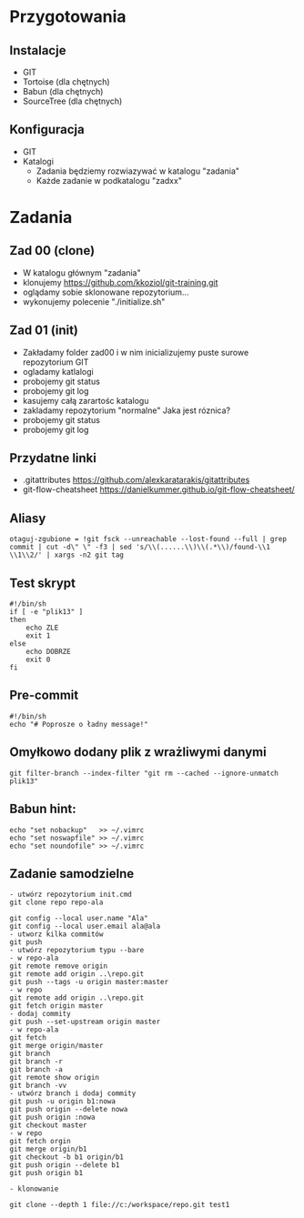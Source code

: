 # Przygotowania
## Instalacje
- GIT
- Tortoise (dla chętnych)
- Babun (dla chętnych)
- SourceTree (dla chętnych)

## Konfiguracja
- GIT
- Katalogi
  - Zadania będziemy rozwiazywać w katalogu "zadania"
  - Każde zadanie w podkatalogu "zadxx"

# Zadania
## Zad 00 (clone)
- W katalogu głównym "zadania"
- klonujemy https://github.com/kkoziol/git-training.git
- oglądamy sobie sklonowane repozytorium...
- wykonujemy polecenie "./initialize.sh"

## Zad 01 (init)
- Zakładamy folder zad00 i w nim inicializujemy puste surowe repozytorium GIT
- ogladamy katlalogi 
- probojemy git status
- probojemy git log
- kasujemy całą zarartośc katalogu
- zakladamy repozytorium "normalne" Jaka jest róznica?
- probojemy git status
- probojemy git log



## Przydatne linki

- .gitattributes https://github.com/alexkaratarakis/gitattributes
- git-flow-cheatsheet
https://danielkummer.github.io/git-flow-cheatsheet/

## Aliasy

```
otaguj-zgubione = !git fsck --unreachable --lost-found --full | grep commit | cut -d\" \" -f3 | sed 's/\\(......\\)\\(.*\\)/found-\\1 \\1\\2/' | xargs -n2 git tag 
```
## Test skrypt
```
#!/bin/sh
if [ -e "plik13" ]
then
	echo ZLE
	exit 1
else
	echo DOBRZE
	exit 0
fi
```
## Pre-commit
```
#!/bin/sh
echo "# Poprosze o ładny message!"
```
## Omyłkowo dodany plik z wrażliwymi danymi
```
git filter-branch --index-filter "git rm --cached --ignore-unmatch plik13"
```
## Babun hint:
```
echo "set nobackup"   >> ~/.vimrc
echo "set noswapfile" >> ~/.vimrc
echo "set noundofile" >> ~/.vimrc
```

## Zadanie samodzielne
```
- utwórz repozytorium init.cmd
git clone repo repo-ala

git config --local user.name "Ala"
git config --local user.email ala@ala
- utworz kilka commitów
git push
- utwórz repozytorium typu --bare
- w repo-ala
git remote remove origin
git remote add origin ..\repo.git
git push --tags -u origin master:master
- w repo
git remote add origin ..\repo.git
git fetch origin master
- dodaj commity
git push --set-upstream origin master
- w repo-ala
git fetch
git merge origin/master
git branch
git branch -r
git branch -a
git remote show origin
git branch -vv
- utwórz branch i dodaj commity
git push -u origin b1:nowa
git push origin --delete nowa
git push origin :nowa
git checkout master
- w repo
git fetch orgin
git merge origin/b1
git checkout -b b1 origin/b1
git push origin --delete b1
git push origin b1

- klonowanie

git clone --depth 1 file://c:/workspace/repo.git test1
```